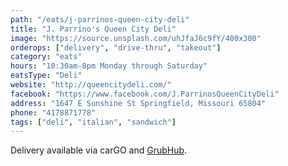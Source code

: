 ```yaml
---
path: "/eats/j-parrinos-queen-city-deli"
title: "J. Parrino's Queen City Deli"
image: "https://source.unsplash.com/uhJfaJ6c9fY/400x300"
orderops: ["delivery", "drive-thru", "takeout"]
category: "eats"
hours: "10:30am-8pm Monday through Saturday"
eatsType: "Deli"
website: "http://queencitydeli.com/"
facebook: "https://www.facebook.com/J.ParrinosQueenCityDeli"
address: "1647 E Sunshine St Springfield, Missouri 65804"
phone: "4178871778"
tags: ["deli", "italian", "sandwich"]
---
```


Delivery available via carGO and [GrubHub](https://www.grubhub.com/restaurant/queen-city-deli-1647-e-sunshine-st-springfield/724658).
